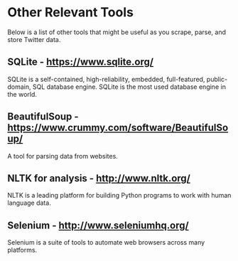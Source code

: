 # Other Relevant Tools
Below is a list of other tools that might be useful as you scrape, parse, and store Twitter data.

## SQLite - https://www.sqlite.org/
SQLite is a self-contained, high-reliability, embedded, full-featured, public-domain, SQL database engine. SQLite is the most used database engine in the world.

## BeautifulSoup - https://www.crummy.com/software/BeautifulSoup/ 
A tool for parsing data from websites.

## NLTK for analysis - http://www.nltk.org/ 
NLTK is a leading platform for building Python programs to work with human language data.

## Selenium - http://www.seleniumhq.org/ 
Selenium is a suite of tools to automate web browsers across many platforms.
